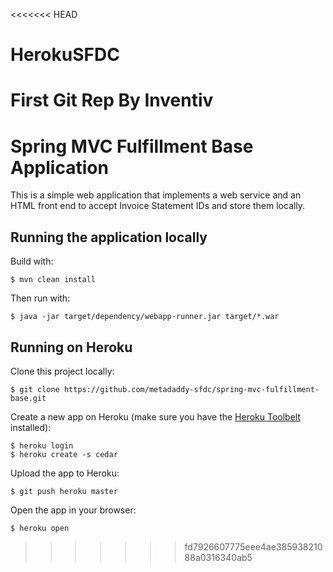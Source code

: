 <<<<<<< HEAD
# HerokuSFDC
First Git Rep By Inventiv
=======
# Spring MVC Fulfillment Base Application

This is a simple web application that implements a web service and an HTML front end to accept Invoice Statement IDs and store them locally.

## Running the application locally

Build with:

    $ mvn clean install

Then run with:

    $ java -jar target/dependency/webapp-runner.jar target/*.war

## Running on Heroku

Clone this project locally:

    $ git clone https://github.com/metadaddy-sfdc/spring-mvc-fulfillment-base.git

Create a new app on Heroku (make sure you have the [Heroku Toolbelt](http://toolbelt.heroku.com) installed):

    $ heroku login
    $ heroku create -s cedar

Upload the app to Heroku:

    $ git push heroku master

Open the app in your browser:

    $ heroku open
>>>>>>> fd7926607775eee4ae38593821088a0316340ab5
